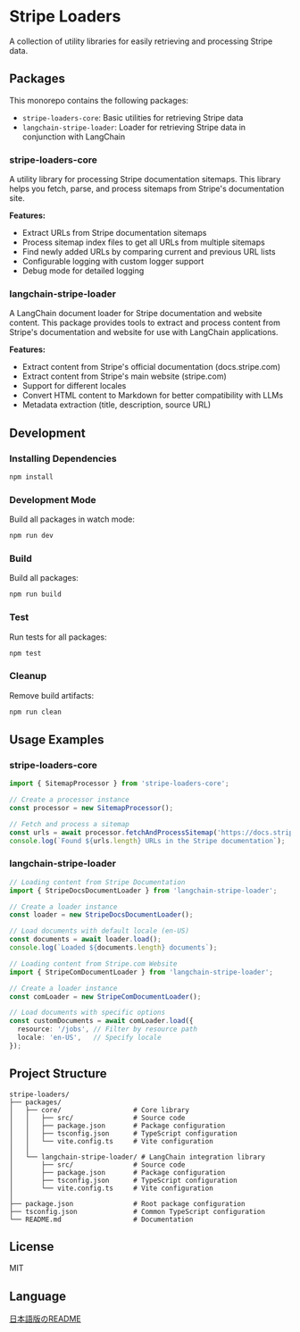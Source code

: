 # Stripe Loaders

A collection of utility libraries for easily retrieving and processing Stripe data.

## Packages

This monorepo contains the following packages:

- `stripe-loaders-core`: Basic utilities for retrieving Stripe data
- `langchain-stripe-loader`: Loader for retrieving Stripe data in conjunction with LangChain

### stripe-loaders-core

A utility library for processing Stripe documentation sitemaps. This library helps you fetch, parse, and process sitemaps from Stripe's documentation site.

**Features:**
- Extract URLs from Stripe documentation sitemaps
- Process sitemap index files to get all URLs from multiple sitemaps
- Find newly added URLs by comparing current and previous URL lists
- Configurable logging with custom logger support
- Debug mode for detailed logging

### langchain-stripe-loader

A LangChain document loader for Stripe documentation and website content. This package provides tools to extract and process content from Stripe's documentation and website for use with LangChain applications.

**Features:**
- Extract content from Stripe's official documentation (docs.stripe.com)
- Extract content from Stripe's main website (stripe.com)
- Support for different locales
- Convert HTML content to Markdown for better compatibility with LLMs
- Metadata extraction (title, description, source URL)

## Development

### Installing Dependencies

```bash
npm install
```

### Development Mode

Build all packages in watch mode:

```bash
npm run dev
```

### Build

Build all packages:

```bash
npm run build
```

### Test

Run tests for all packages:

```bash
npm test
```

### Cleanup

Remove build artifacts:

```bash
npm run clean
```

## Usage Examples

### stripe-loaders-core

```typescript
import { SitemapProcessor } from 'stripe-loaders-core';

// Create a processor instance
const processor = new SitemapProcessor();

// Fetch and process a sitemap
const urls = await processor.fetchAndProcessSitemap('https://docs.stripe.com/sitemap.xml');
console.log(`Found ${urls.length} URLs in the Stripe documentation`);
```

### langchain-stripe-loader

```typescript
// Loading content from Stripe Documentation
import { StripeDocsDocumentLoader } from 'langchain-stripe-loader';

// Create a loader instance
const loader = new StripeDocsDocumentLoader();

// Load documents with default locale (en-US)
const documents = await loader.load();
console.log(`Loaded ${documents.length} documents`);

// Loading content from Stripe.com Website
import { StripeComDocumentLoader } from 'langchain-stripe-loader';

// Create a loader instance
const comLoader = new StripeComDocumentLoader();

// Load documents with specific options
const customDocuments = await comLoader.load({
  resource: '/jobs', // Filter by resource path
  locale: 'en-US',   // Specify locale
});
```

## Project Structure

```
stripe-loaders/
├── packages/
│   ├── core/                  # Core library
│   │   ├── src/               # Source code
│   │   ├── package.json       # Package configuration
│   │   ├── tsconfig.json      # TypeScript configuration
│   │   └── vite.config.ts     # Vite configuration
│   │
│   └── langchain-stripe-loader/ # LangChain integration library
│       ├── src/               # Source code
│       ├── package.json       # Package configuration
│       ├── tsconfig.json      # TypeScript configuration
│       └── vite.config.ts     # Vite configuration
│
├── package.json               # Root package configuration
├── tsconfig.json              # Common TypeScript configuration
└── README.md                  # Documentation
```

## License

MIT

## Language

[日本語版のREADME](./README_ja.md)
